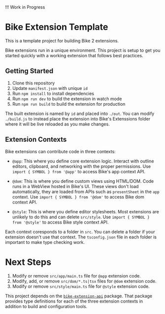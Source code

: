 !!! Work in Progress

# Bike Extension Template

This is a template project for building Bike 2 extensions.

Bike extensions run in a unique environment. This project is setup to get you
started quickly with a working extension that follows best practices.

## Getting Started

1. Clone this repository
2. Update `manifest.json` with unique `id`
3. Run `npm install` to install dependencies
4. Run `npm run dev` to build the extension in watch mode
5. Run `npm run build` to build the extension for production

The built extension is named by `id` and placed into `./out`. You can modify
`./build.js` to instead place the extension into Bike's Extenssions folder where
it will be live reloaded as you make changes.

## Extension Contexts

Bike extensions can contribute code in three contexts:

- `@app`: This where you define core extension logic. Interact with outline
  editors, clipboard, and networking with the proper permissions. Use `import {
  SYMBOL } from '@app'` to access Bike's app context API.

- `@dom`: This is where you define custom views using HTML/DOM. Code runs in a
  WebView hosted in Bike's UI. These views don't load automatically, they are
  loaded from APIs such as `presentSheet` in the `app` context. Use `import {
  SYMBOL } from '@dom'` to access Bike dom context API.

- `@style`: This is where you define editor stylesheets. Most extensions are
  unlikely to do this and can delete `src/style`. Use `import { SYMBOL } from
  '@style'` to access Bike style context API.

Each context coresponds to a folder in `src`. You can delete a folder if your
extension doesn't use that context. The `tsconfig.json` file in each folder is
important to make type checking work.

# Next Steps

1. Modify or remove `src/app/main.ts` file for `@app` extension code.
2. Modify, add, or remove `src/dom/*.ts|tsx` files for `@dom` extension code.
3. Modify or remove `src/style/main.ts` file for `@style` extension code.

This project depends on the
[`bike-extension-api`](https://github.com/jessegrosjean/bike-extension-api)
package. That package provides type definitions for each of the three extension
contexts in addition to build and configuration tools.